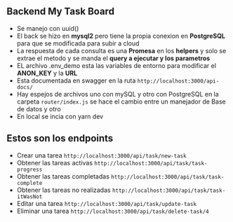 ## Backend My Task Board

- Se manejo con uuid()
- El back se hizo en **mysql2** pero tiene la propia conexion en **PostgreSQL** para que se modificada para subir a cloud
- La respuesta de cada consulta es una **Promesa** en los **helpers** y solo se extrae el metodo y se manda el **query a ejecutar y los parametros**
- EL archivo .env_demo esta las variables de entorno para modificar el **ANON_KEY** y la **URL**
- Esta documentada en swagger en la ruta `http://localhost:3000/api-docs/`
- Hay espejos de archivos uno con mySQL y otro con PostgreSQL en la carpeta `router/index.js` se hace el cambio entre un manejador de Base de datos y otro
- En local se incia con yarn dev

## Estos son los endpoints

- Crear una tarea `http://localhost:3000/api/task/new-task`
- Obtener las tareas activas `http://localhost:3000/api/task/task-progress`
- Obtener las tareas completadas `http://localhost:3000/api/task/task-complete`
- Obtener las tareas no realizadas `http://localhost:3000/api/task/task-itWasNot`
- Editar una tarea `http://localhost:3000/api/task/update-task`
- Eliminar una tarea `http://localhost:3000/api/task/delete-task/4`
